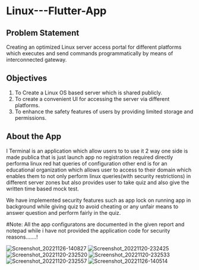 # Linux---Flutter-App

## Problem Statement
Creating an optimized Linux server access portal for different platforms which
executes and send commands programmatically by means of interconnected
gateway.

## Objectives
1. To Create a Linux OS based server which is shared publicly.
2. To create a convenient UI for accessing the server via different platforms.
3. To enhance the safety features of users by providing limited storage and permissions.

## About the App
I Terminal is an application which allow users to to use it 2 way one side is made publica that is just launch app no registration required directly performa linux red hat queries of configuration other end is for an educational organization which allows user to access to their domain which enables them to not only perform linux queries(with security restrictions) in different server zones but also provides user to take quiz and also give the written time based mock test.

We have implemented security features such as app lock on running app in background while giving quiz to avoid cheating or any unfair means to answer question and perform fairly in the quiz.

#Note: 
All the app configuratons are documented in the given report and notepad while i have not provided the application code for security reasons.......!

![Screenshot_20221126-140827](https://user-images.githubusercontent.com/56120761/205842436-08451819-b208-4f39-8b3a-4d48e1327146.jpg)
![Screenshot_20221120-232425](https://user-images.githubusercontent.com/56120761/205842456-541ad73e-e2cc-476c-8c68-7b227d97789b.jpg)
![Screenshot_20221120-232520](https://user-images.githubusercontent.com/56120761/205842508-c1ecd608-f250-443c-846c-309b304ddcd4.jpg)
![Screenshot_20221120-232533](https://user-images.githubusercontent.com/56120761/205842535-898fb2c6-450f-4ccb-b5c4-a09d07da35fd.jpg)
![Screenshot_20221120-232557](https://user-images.githubusercontent.com/56120761/205842557-26240845-6e42-4435-8140-44a8d2ef6142.jpg)
![Screenshot_20221126-140514](https://user-images.githubusercontent.com/56120761/205842576-615a86ec-fdf7-46ae-9e2b-e86a8928d142.jpg)

